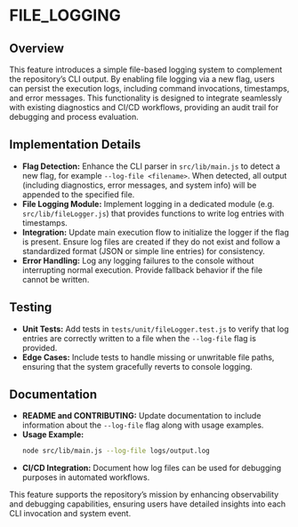 # FILE_LOGGING

## Overview
This feature introduces a simple file-based logging system to complement the repository’s CLI output. By enabling file logging via a new flag, users can persist the execution logs, including command invocations, timestamps, and error messages. This functionality is designed to integrate seamlessly with existing diagnostics and CI/CD workflows, providing an audit trail for debugging and process evaluation.

## Implementation Details
- **Flag Detection:** Enhance the CLI parser in `src/lib/main.js` to detect a new flag, for example `--log-file <filename>`. When detected, all output (including diagnostics, error messages, and system info) will be appended to the specified file.
- **File Logging Module:** Implement logging in a dedicated module (e.g. `src/lib/fileLogger.js`) that provides functions to write log entries with timestamps.
- **Integration:** Update main execution flow to initialize the logger if the flag is present. Ensure log files are created if they do not exist and follow a standardized format (JSON or simple line entries) for consistency.
- **Error Handling:** Log any logging failures to the console without interrupting normal execution. Provide fallback behavior if the file cannot be written.

## Testing
- **Unit Tests:** Add tests in `tests/unit/fileLogger.test.js` to verify that log entries are correctly written to a file when the `--log-file` flag is provided.
- **Edge Cases:** Include tests to handle missing or unwritable file paths, ensuring that the system gracefully reverts to console logging.

## Documentation
- **README and CONTRIBUTING:** Update documentation to include information about the `--log-file` flag along with usage examples. 
- **Usage Example:**
  ```bash
  node src/lib/main.js --log-file logs/output.log
  ```
- **CI/CD Integration:** Document how log files can be used for debugging purposes in automated workflows.

This feature supports the repository’s mission by enhancing observability and debugging capabilities, ensuring users have detailed insights into each CLI invocation and system event.